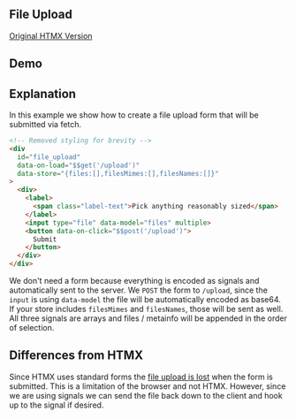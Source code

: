 ## File Upload

[Original HTMX Version](https://htmx.org/examples/file-upload/)

## Demo

<div
    id="file_upload"
    data-on-load="$$get('/examples/file_upload/data')"
>
</div>

## Explanation

In this example we show how to create a file upload form that will be submitted via fetch.

```html
<!-- Removed styling for brevity -->
<div
  id="file_upload" 
  data-on-load="$$get('/upload')"
  data-store="{files:[],filesMimes:[],filesNames:[]}"
>
  <div>
    <label>
      <span class="label-text">Pick anything reasonably sized</span>
    </label>
    <input type="file" data-model="files" multiple>
    <button data-on-click="$$post('/upload')">
      Submit
    </button>
  </div>
</div>
```

We don't need a form because everything is encoded as signals and automatically sent to the server.
We `POST` the form to `/upload`, since the `input` is using `data-model` the file will be automatically encoded as base64. If your store includes `filesMimes` and `filesNames`, those will be sent as well. All three signals are arrays and files / metainfo will be appended in the order of selection.

## Differences from HTMX

Since HTMX uses standard forms the [file upload is lost](https://htmx.org/examples/file-upload-input/) when the form is submitted. This is a limitation of the browser and not HTMX. However, since we are using signals we can send the file back down to the client and hook up to the signal if desired.
